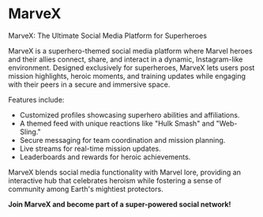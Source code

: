 # MarveX

MarveX: The Ultimate Social Media Platform for Superheroes

MarveX is a superhero-themed social media platform where Marvel heroes and their allies connect, share, and interact in a dynamic, Instagram-like environment. Designed exclusively for superheroes, MarveX lets users post mission highlights, heroic moments, and training updates while engaging with their peers in a secure and immersive space.  

Features include:  
- Customized profiles showcasing superhero abilities and affiliations.  
- A themed feed with unique reactions like "Hulk Smash" and "Web-Sling."  
- Secure messaging for team coordination and mission planning.  
- Live streams for real-time mission updates.  
- Leaderboards and rewards for heroic achievements.  

MarveX blends social media functionality with Marvel lore, providing an interactive hub that celebrates heroism while fostering a sense of community among Earth's mightiest protectors.  

**Join MarveX and become part of a super-powered social network!**
